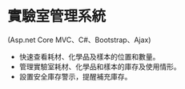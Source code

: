# 實驗室管理系統 
(Asp.net Core MVC、C#、Bootstrap、Ajax)

- 快速查看耗材、化學品及樣本的位置和數量。
- 管理實驗室耗材、化學品和樣本的庫存及使用情形。
- 設置安全庫存警示，提醒補充庫存。


